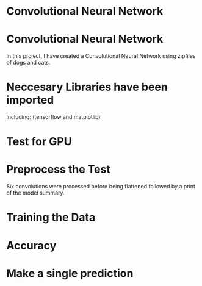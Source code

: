 # Convolutional Neural Network

# Convolutional Neural Network

In this project, I have created a Convolutional Neural Network using zipfiles of dogs and cats. 

# Neccesary Libraries have been imported

Including: (tensorflow and matplotlib)

# Test for GPU

# Preprocess the Test

Six convolutions were processed before being flattened followed by a print of the model summary.

# Training the Data

# Accuracy 

# Make a single prediction
